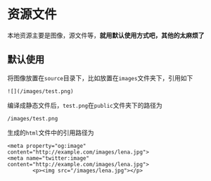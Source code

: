 
# 资源文件

本地资源主要是图像，源文件等，**就用默认使用方式吧，其他的太麻烦了**

## 默认使用

将图像放置在`source`目录下，比如放置在`images`文件夹下，引用如下

    ![](/images/test.png)

编译成静态文件后，`test.png`在`public`文件夹下的路径为

    /images/test.png

生成的`html`文件中的引用路径为

```
<meta property="og:image" content="http://example.com/images/lena.jpg">
<meta name="twitter:image" content="http://example.com/images/lena.jpg">
        <p><img src="/images/lena.jpg"></p>
```